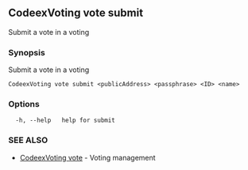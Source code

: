 ## CodeexVoting vote submit

Submit a vote in a voting

### Synopsis

Submit a vote in a voting

```
CodeexVoting vote submit <publicAddress> <passphrase> <ID> <name>
```

### Options

```
  -h, --help   help for submit
```

### SEE ALSO

* [CodeexVoting vote](CodeexVoting_vote.md)	 - Voting management

